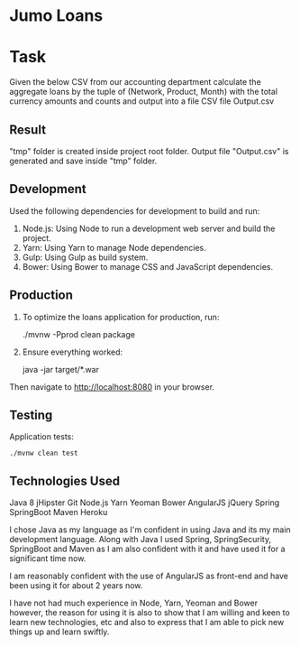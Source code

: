 # Jumo Loans

# Task
Given the below CSV from our accounting department calculate the
aggregate loans by the tuple of (Network, Product, Month) with the
total currency amounts and counts and output into a file CSV file
Output.csv

## Result
"tmp" folder is created inside project root folder. Output file "Output.csv"
is generated and save inside "tmp" folder.

## Development

Used the following dependencies for development to build and run:

1. Node.js: Using Node to run a development web server and build the project.
2. Yarn: Using Yarn to manage Node dependencies.
3. Gulp: Using Gulp as build system.
4. Bower: Using Bower to manage CSS and JavaScript dependencies.

## Production

1. To optimize the loans application for production, run:

    ./mvnw -Pprod clean package

2. Ensure everything worked:

    java -jar target/*.war

Then navigate to [http://localhost:8080](http://localhost:8080) in your browser.

## Testing

Application tests:

    ./mvnw clean test

## Technologies Used

Java 8
jHipster
Git
Node.js
Yarn
Yeoman
Bower
AngularJS
jQuery
Spring
SpringBoot
Maven
Heroku

I chose Java as my language as I'm confident in using Java and its my main development language.
Along with Java I used Spring, SpringSecurity, SpringBoot and Maven as I am also confident with it and have used it for
a significant time now.

I am reasonably confident with the use of AngularJS as front-end and have been using it for about 2 years now.

I have not had much experience in Node, Yarn, Yeoman and Bower however, the reason for using it is also to show that
I am willing and keen to learn new technologies, etc and also to express that I am able to pick new things up and learn swiftly.
